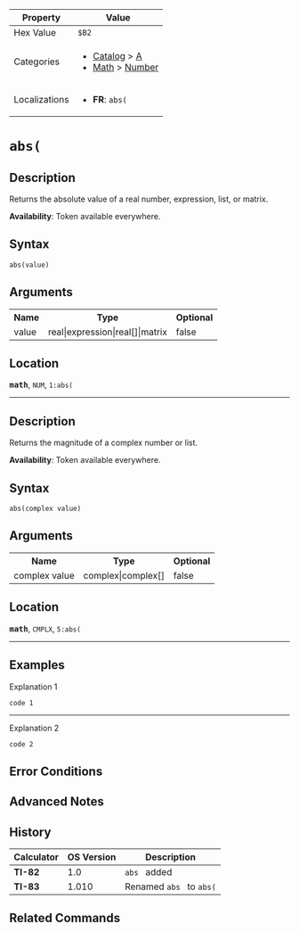 | Property      | Value |
|---------------|-------|
| Hex Value     | `$B2`|
| Categories    | <ul><li>[Catalog](<../categories/Catalog.md>) > [A](<../categories/Catalog.md#A>)</li><li>[Math](<../categories/Math.md>) > [Number](<../categories/Math.md#Number>)</li></ul> |
| Localizations | <ul><li><b>FR</b>: `abs(`</li></ul> |

# `abs(`

## Description
Returns the absolute value of a real number, expression, list, or matrix.


<b>Availability</b>: Token available everywhere.

## Syntax
`abs(value)`

## Arguments
<table>
<tr><th>Name</th><th>Type</th><th>Optional</th></tr>

<tr><td>value</td><td>real|expression|real[]|matrix</td><td>false</td></tr>

</table>

## Location
<tt><kbd><b>math</b></kbd></tt>, `NUM`, `1:abs(`
<hr>

## Description
Returns the magnitude of a complex number or list.


<b>Availability</b>: Token available everywhere.

## Syntax
`abs(complex value)`

## Arguments
<table>
<tr><th>Name</th><th>Type</th><th>Optional</th></tr>

<tr><td>complex value</td><td>complex|complex[]</td><td>false</td></tr>

</table>

## Location
<tt><kbd><b>math</b></kbd></tt>, `CMPLX`, `5:abs(`
<hr>

## Examples

Explanation 1
```ti-basic
code 1
```
---
Explanation 2
```ti-basic
code 2
```

## Error Conditions


## Advanced Notes


## History
| Calculator | OS Version | Description |
|------------|------------|-------------|
| <b>TI-82</b> | 1.0 | `abs ` added
| <b>TI-83</b> | 1.010 | Renamed `abs ` to `abs(`

## Related Commands

    